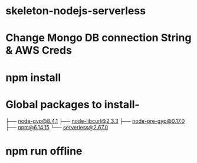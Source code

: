 # skeleton-nodejs-serverless
# Change Mongo DB connection String & AWS Creds
# npm install
# Global packages to install-
├── node-gyp@8.4.1
├── node-libcurl@2.3.3
├── node-pre-gyp@0.17.0
├── npm@6.14.15
└── serverless@2.67.0

# npm run offline
